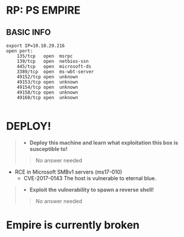 # RP: PS EMPIRE

## BASIC INFO 
```
export IP=10.10.29.216
open port:
	135/tcp   open  msrpc
	139/tcp   open  netbios-ssn
	445/tcp   open  microsoft-ds
	3389/tcp  open  ms-wbt-server
	49152/tcp open  unknown
	49153/tcp open  unknown
	49154/tcp open  unknown
	49158/tcp open  unknown
	49160/tcp open  unknown


```

# DEPLOY!
> - **Deploy this machine and learn what exploitation this box is susceptible to!**
>> No answer needed
- RCE in Microsoft SMBv1 servers (ms17-010)
	- CVE-2017-0143
The host is vulnerable to eternal blue.

> - **Exploit the vulnerability to spawn a reverse shell!**
>> No answer needed

# **Empire is currently broken**